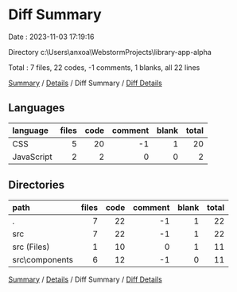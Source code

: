 # Diff Summary

Date : 2023-11-03 17:19:16

Directory c:\\Users\\anxoa\\WebstormProjects\\library-app-alpha

Total : 7 files,  22 codes, -1 comments, 1 blanks, all 22 lines

[Summary](results.md) / [Details](details.md) / Diff Summary / [Diff Details](diff-details.md)

## Languages
| language | files | code | comment | blank | total |
| :--- | ---: | ---: | ---: | ---: | ---: |
| CSS | 5 | 20 | -1 | 1 | 20 |
| JavaScript | 2 | 2 | 0 | 0 | 2 |

## Directories
| path | files | code | comment | blank | total |
| :--- | ---: | ---: | ---: | ---: | ---: |
| . | 7 | 22 | -1 | 1 | 22 |
| src | 7 | 22 | -1 | 1 | 22 |
| src (Files) | 1 | 10 | 0 | 1 | 11 |
| src\\components | 6 | 12 | -1 | 0 | 11 |

[Summary](results.md) / [Details](details.md) / Diff Summary / [Diff Details](diff-details.md)